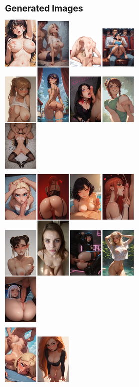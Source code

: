 # Generated Images



<img src="2025_09_10_01_thumb.webp" width="100"/> <img src="2025_09_10_02_thumb.webp" width="100"/> <img src="2025_09_10_03_thumb.webp" width="100"/> <img src="2025_09_10_04_thumb.webp" width="100"/> <img src="2025_09_10_05_thumb.webp" width="100"/> <img src="2025_09_10_06_thumb.webp" width="100"/> <img src="2025_09_10_07_thumb.webp" width="100"/> <img src="2025_09_10_08_thumb.webp" width="100"/> <img src="2025_09_10_09_thumb.webp" width="100"/>

<img src="2025_09_10_10_thumb.webp" width="100"/> <img src="2025_09_10_11_thumb.webp" width="100"/> <img src="2025_09_10_12_thumb.webp" width="100"/> <img src="2025_09_10_13_thumb.webp" width="100"/> <img src="2025_09_10_14_thumb.webp" width="100"/> <img src="2025_09_10_15_thumb.webp" width="100"/> <img src="2025_09_10_16_thumb.webp" width="100"/> <img src="2025_09_10_17_thumb.webp" width="100"/> <img src="2025_09_10_18_thumb.webp" width="100"/>

<img src="2025_09_10_19_thumb.webp" width="100"/> <img src="2025_09_10_20_thumb.webp" width="100"/>